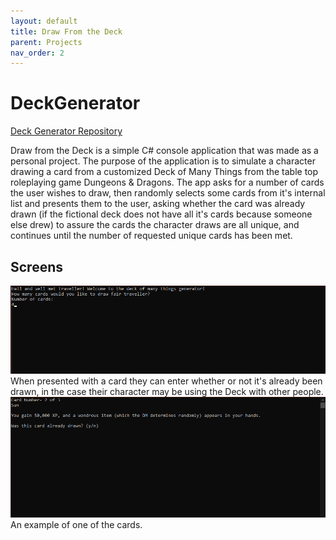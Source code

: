 ```yaml
---
layout: default
title: Draw From the Deck
parent: Projects
nav_order: 2
---
```

# DeckGenerator

[Deck Generator Repository]

Draw from the Deck is a simple C# console application that was made as a personal project. The purpose of the application is to simulate a character drawing a card from a customized Deck of Many Things from the table top roleplaying game Dungeons & Dragons. The app asks for a number of cards the user wishes to draw, then randomly selects some cards from it's internal list and presents them to the user, asking whether the card was already drawn (if the fictional deck does not have all it's cards because someone else drew) to assure the cards the character draws are all unique, and continues until the number of requested unique cards has been met.
   
## Screens

![Example of someone about to enter how many cards they're going to draw](/img/readme/deckprompt.png)  
When presented with a card they can enter whether or not it's already been drawn, in the case their character may be using the Deck with other people.  
![Example output of a card](/img/readme/deckcard.png)  
An example of one of the cards.  

[Deck Generator Repository]: https://github.com/MakenaH/DeckGenerator